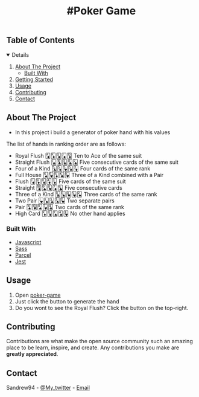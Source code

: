 <br />
<p align="center">

  <h1 align="center">#Poker Game</h1>

<!-- TABLE OF CONTENTS -->
<summary>
<h2 style="display: inline-block">Table of Contents</h2></summary>
<details open="open">  
  <ol>
    <li>
      <a href="#about-the-project">About The Project</a>
      <ul>
        <li><a href="#built-with">Built With</a></li>
      </ul>
    </li>
    <li>
      <a href="#getting-started">Getting Started</a>
      <ul>
        </ul>
    </li>
    <li><a href="#usage">Usage</a></li>
    <li><a href="#contributing">Contributing</a></li>
    <li><a href="#contact">Contact</a></li>
  </ol>
</details>

<!-- ABOUT THE PROJECT -->

## About The Project

- In this project i build a generator of poker hand with his values

The list of hands in ranking order are as follows:

- Royal Flush 🃁🃎🃍🃋🃊 Ten to Ace of the same suit
- Straight Flush 🃛🃚🃙🃘🃗 Five consecutive cards of the same suit
- Four of a Kind 🃕🃅🂵🂥🃂 Four cards of the same rank
- Full House 🂦🂶🃆🃞🂾 Three of a Kind combined with a Pair
- Flush 🃋🃉🃈🃄🃃 Five cards of the same suit
- Straight 🃊🂩🂸🃇🃖 Five consecutive cards
- Three of a Kind 🃝🂭🂽🂹🂢 Three cards of the same rank
- Two Pair 🂻🂫🃓🂣🂲 Two separate pairs
- Pair 🂪🂺🂨🂷🃔 Two cards of the same rank
- High Card 🃎🃍🂧🂤🂳 No other hand applies

### Built With

- [Javascript](https://developer.mozilla.org/it/docs/Web/JavaScript)
- [Sass](https://sass-lang.com/)
- [Parcel](https://parceljs.org/)
- [Jest](https://jestjs.io/)

## Usage

1. Open [poker-game](https://poker-game-td.netlify.app/)
2. Just click the button to generate the hand
3. Do you wont to see the Royal Flush? Click the button on the top-right.

<!-- CONTRIBUTING -->

## Contributing

Contributions are what make the open source community such an amazing place to be learn, inspire, and create. Any contributions you make are **greatly appreciated**.

<!-- CONTACT -->

## Contact

Sandrew94 - [@My_twitter](https://twitter.com/AndreaSanti15) - [Email](santiandrea959@gmail.com)
